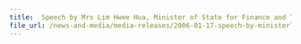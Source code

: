 ```yaml
---
title: 	Speech by Mrs Lim Hwee Hua, Minister of State for Finance and Transport, at the Zero-GST Warehouse Licenses Presentation Ceremony, 17 Jan 2006, 9.30 am, at CrimsonLogic, Science Park II
file_url: /news-and-media/media-releases/2006-01-17-speech-by-ministerlhh.pdf
---
```

